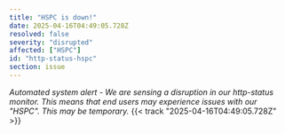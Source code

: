 ```yaml
---
title: "HSPC is down!"
date: 2025-04-16T04:49:05.728Z
resolved: false
severity: "disrupted"
affected: ["HSPC"]
id: "http-status-hspc"
section: issue
---
```


**Automated system alert* - We are sensing a disruption in our http-status monitor. This means that end users may experience issues with our "HSPC". This may be temporary.* {{< track "2025-04-16T04:49:05.728Z" >}}
